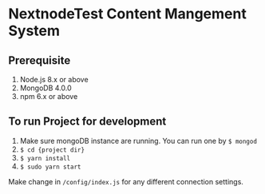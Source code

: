 NextnodeTest Content Mangement System
=============================================

## Prerequisite
1. Node.js 8.x or above
2. MongoDB 4.0.0
3. npm 6.x or above

## To run Project for development
1. Make sure mongoDB instance are running. You can run one by `$ mongod`
2. `$ cd {project dir}`
2. `$ yarn install`
3. `$ sudo yarn start`

Make change in `/config/index.js` for any different connection settings.
